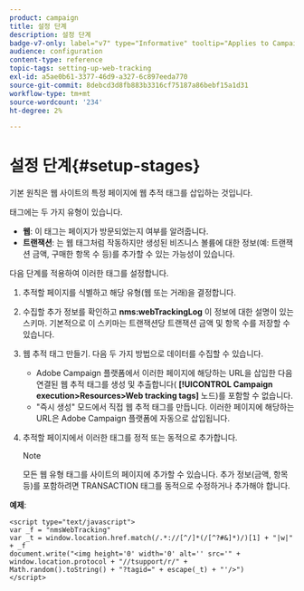 ```yaml
---
product: campaign
title: 설정 단계
description: 설정 단계
badge-v7-only: label="v7" type="Informative" tooltip="Applies to Campaign Classic v7 only"
audience: configuration
content-type: reference
topic-tags: setting-up-web-tracking
exl-id: a5ae0b61-3377-46d9-a327-6c897eeda770
source-git-commit: 8debcd3d8fb883b3316cf75187a86bebf15a1d31
workflow-type: tm+mt
source-wordcount: '234'
ht-degree: 2%

---
```


# 설정 단계{#setup-stages}

기본 원칙은 웹 사이트의 특정 페이지에 웹 추적 태그를 삽입하는 것입니다.

태그에는 두 가지 유형이 있습니다.

* **웹**: 이 태그는 페이지가 방문되었는지 여부를 알려줍니다.
* **트랜잭션**: 는 웹 태그처럼 작동하지만 생성된 비즈니스 볼륨에 대한 정보(예: 트랜잭션 금액, 구매한 항목 수 등)를 추가할 수 있는 가능성이 있습니다.

다음 단계를 적용하여 이러한 태그를 설정합니다.

1. 추적할 페이지를 식별하고 해당 유형(웹 또는 거래)을 결정합니다.
1. 수집할 추가 정보를 확인하고 **nms:webTrackingLog** 이 정보에 대한 설명이 있는 스키마. 기본적으로 이 스키마는 트랜잭션당 트랜잭션 금액 및 항목 수를 저장할 수 있습니다.
1. 웹 추적 태그 만들기. 다음 두 가지 방법으로 데이터를 수집할 수 있습니다.

   * Adobe Campaign 플랫폼에서 이러한 페이지에 해당하는 URL을 삽입한 다음 연결된 웹 추적 태그를 생성 및 추출합니다( **[!UICONTROL Campaign execution>Resources>Web tracking tags]** 노드)를 포함할 수 없습니다.
   * &quot;즉시 생성&quot; 모드에서 직접 웹 추적 태그를 만듭니다. 이러한 페이지에 해당하는 URL은 Adobe Campaign 플랫폼에 자동으로 삽입됩니다.

1. 추적할 페이지에서 이러한 태그를 정적 또는 동적으로 추가합니다.

   >[!NOTE]
   >
   >모든 웹 유형 태그를 사이트의 페이지에 추가할 수 있습니다. 추가 정보(금액, 항목 등)를 포함하려면 TRANSACTION 태그를 동적으로 수정하거나 추가해야 합니다.

**예제**:

```
<script type="text/javascript">
var _f = "nmsWebTracking"
var _t = window.location.href.match(/.*://[^/]*(/[^?#&]*)/)[1] + "|w|" + _f
document.write("<img height='0' width='0' alt='' src='" +
window.location.protocol + "//tsupport/r/" +
Math.random().toString() + "?tagid=" + escape(_t) + "'/>")
</script>
```
